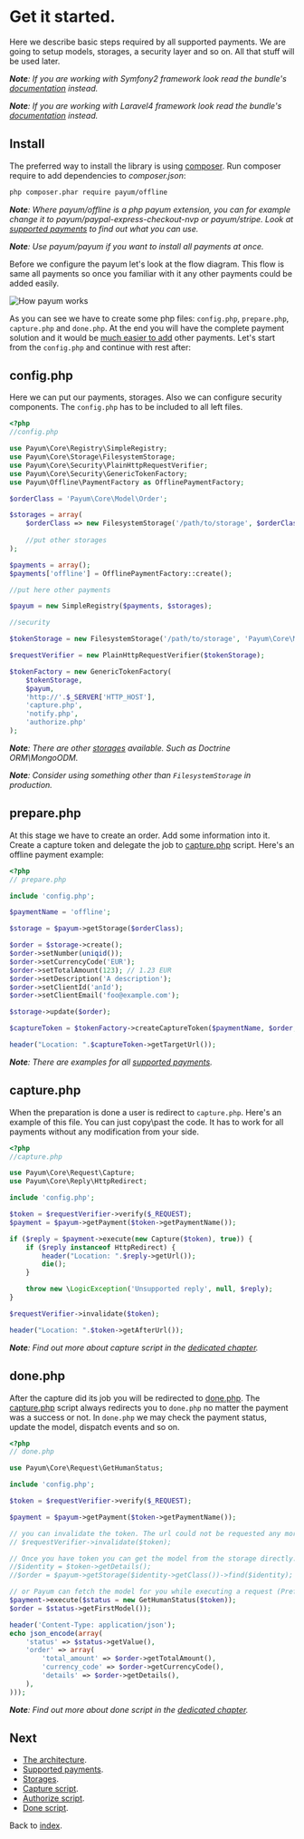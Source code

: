 # Get it started.

Here we describe basic steps required by all supported payments. We are going to setup models, storages, a security layer and so on.
All that stuff will be used later.

_**Note**: If you are working with Symfony2 framework look read the bundle's [documentation](https://github.com/Payum/PayumBundle/blob/master/Resources/doc/index.md) instead._

_**Note**: If you are working with Laravel4 framework look read the bundle's [documentation](https://github.com/Payum/PayumLaravelPackage/blob/master/docs/index.md) instead._

## Install

The preferred way to install the library is using [composer](http://getcomposer.org/).
Run composer require to add dependencies to _composer.json_:

```bash
php composer.phar require payum/offline
```

_**Note**: Where payum/offline is a php payum extension, you can for example change it to payum/paypal-express-checkout-nvp or payum/stripe. Look at [supported payments](supported-payments.md) to find out what you can use._

_**Note**: Use payum/payum if you want to install all payments at once._

Before we configure the payum let's look at the flow diagram.
This flow is same all payments so once you familiar with it any other payments could be added easily.

![How payum works](http://www.websequencediagrams.com/cgi-bin/cdraw?lz=cGFydGljaXBhbnQgcGF5cGFsLmNvbQoACwxVc2VyAAQNcHJlcGFyZS5waHAAHA1jYXB0dQAFE2RvbgAnBgpVc2VyLT4ANQs6AEUIIGEgcGF5bWVudAoAVAstLT4rAEsLOgBbCCB0b2tlbgoKAGcLLS0-AIE2CjogcmVxdWVzdCBhdXRoZW50aWNhdGlvbgoAgVkKLS0-AE0NZ2l2ZSBjb250cm9sIGJhY2sATg8tAIE-CDoAgUsFAHsHAIFTCC0-VXNlcjogc2hvdwCBQQggcmVzdWx0Cg&s=default)

As you can see we have to create some php files: `config.php`, `prepare.php`, `capture.php` and `done.php`.
At the end you will have the complete payment solution and 
it would be [much easier to add](https://github.com/Payum/PaypalExpressCheckoutNvp/blob/master/Resources/docs/get-it-started.md) other payments.
Let's start from the `config.php` and continue with rest after:

## config.php

Here we can put our payments, storages. Also we can configure security components. The `config.php` has to be included to all left files.

```php
<?php
//config.php

use Payum\Core\Registry\SimpleRegistry;
use Payum\Core\Storage\FilesystemStorage;
use Payum\Core\Security\PlainHttpRequestVerifier;
use Payum\Core\Security\GenericTokenFactory;
use Payum\Offline\PaymentFactory as OfflinePaymentFactory;

$orderClass = 'Payum\Core\Model\Order';

$storages = array(
    $orderClass => new FilesystemStorage('/path/to/storage', $orderClass, 'number'),
    
    //put other storages
);

$payments = array();
$payments['offline'] = OfflinePaymentFactory::create();

//put here other payments

$payum = new SimpleRegistry($payments, $storages);

//security

$tokenStorage = new FilesystemStorage('/path/to/storage', 'Payum\Core\Model\Token', 'hash');

$requestVerifier = new PlainHttpRequestVerifier($tokenStorage);

$tokenFactory = new GenericTokenFactory(
    $tokenStorage,
    $payum,
    'http://'.$_SERVER['HTTP_HOST'],
    'capture.php',
    'notify.php',
    'authorize.php'
);
```

_**Note**: There are other [storages](storages.md) available. Such as Doctrine ORM\MongoODM._

_**Note**: Consider using something other than `FilesystemStorage` in production._

## prepare.php

At this stage we have to create an order. Add some information into it. 
Create a capture token and delegate the job to [capture.php](capture-script.md) script.
Here's an offline payment example:

```php
<?php
// prepare.php

include 'config.php';

$paymentName = 'offline';

$storage = $payum->getStorage($orderClass);

$order = $storage->create();
$order->setNumber(uniqid());
$order->setCurrencyCode('EUR');
$order->setTotalAmount(123); // 1.23 EUR
$order->setDescription('A description');
$order->setClientId('anId');
$order->setClientEmail('foo@example.com');

$storage->update($order);

$captureToken = $tokenFactory->createCaptureToken($paymentName, $order, 'done.php');

header("Location: ".$captureToken->getTargetUrl());
```

_**Note**: There are examples for all [supported payments](supported-payments.md)._

## capture.php

When the preparation is done a user is redirect to `capture.php`. Here's an example of this file. You can just copy\past the code. 
It has to work for all payments without any modification from your side. 

```php
<?php
//capture.php

use Payum\Core\Request\Capture;
use Payum\Core\Reply\HttpRedirect;

include 'config.php';

$token = $requestVerifier->verify($_REQUEST);
$payment = $payum->getPayment($token->getPaymentName());

if ($reply = $payment->execute(new Capture($token), true)) {
    if ($reply instanceof HttpRedirect) {
        header("Location: ".$reply->getUrl());
        die();
    }

    throw new \LogicException('Unsupported reply', null, $reply);
}

$requestVerifier->invalidate($token);

header("Location: ".$token->getAfterUrl());
```

_**Note**: Find out more about capture script in the [dedicated chapter](capture-script.md)._

## done.php

After the capture did its job you will be redirected to [done.php](done-script.md).
The [capture.php](capture-script.md) script always redirects you to `done.php` no matter the payment was a success or not.
In `done.php` we may check the payment status, update the model, dispatch events and so on.

```php
<?php
// done.php

use Payum\Core\Request\GetHumanStatus;

include 'config.php';

$token = $requestVerifier->verify($_REQUEST);

$payment = $payum->getPayment($token->getPaymentName());

// you can invalidate the token. The url could not be requested any more.
// $requestVerifier->invalidate($token);

// Once you have token you can get the model from the storage directly. 
//$identity = $token->getDetails();
//$order = $payum->getStorage($identity->getClass())->find($identity);

// or Payum can fetch the model for you while executing a request (Preferred).
$payment->execute($status = new GetHumanStatus($token));
$order = $status->getFirstModel());

header('Content-Type: application/json');
echo json_encode(array(
    'status' => $status->getValue(),
    'order' => array(
        'total_amount' => $order->getTotalAmount(),
        'currency_code' => $order->getCurrencyCode(),
        'details' => $order->getDetails(),
    ),
)));
```

_**Note**: Find out more about done script in the [dedicated chapter](done-script.md)._

## Next 

* [The architecture](the-architecture.md).
* [Supported payments](supported-payments.md).
* [Storages](storages.md).
* [Capture script](capture-script.md).
* [Authorize script](authorize-script.md).
* [Done script](done-script.md).

Back to [index](index.md).
